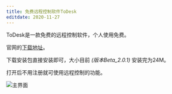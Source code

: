 ```yaml
---
title: 免费远程控制软件ToDesk
editdate: 2020-11-27
---
```


ToDesk是一款免费的远程控制软件，个人使用免费。

官网的[下载地址](https://www.todesk.com/download.html)。

下载安装包直接安装即可，大小目前 *(版本Beta_2.0.1)* 安装完为24M。

打开后不用注册就可使用远程控制的功能。

![主界面](https://cdn.jsdelivr.net/gh/Melody-of-Oblivion/MoOpics@main/images/posts/todesk/demo.png)